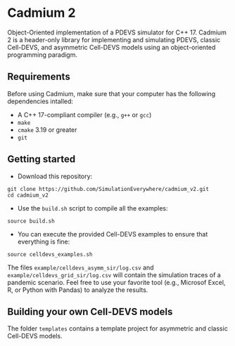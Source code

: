 # Cadmium 2
Object-Oriented implementation of a PDEVS simulator for C++ 17.
Cadmium 2 is a header-only library for implementing and simulating PDEVS, classic Cell-DEVS, and asymmetric Cell-DEVS models using an object-oriented programming paradigm.

## Requirements
Before using Cadmium, make sure that your computer has the following dependencies intalled:
- A C++ 17-compliant compiler (e.g., `g++` or `gcc`)
- `make`
- `cmake` 3.19 or greater
- `git`

## Getting started
- Download this repository:
```shell
git clone https://github.com/SimulationEverywhere/cadmium_v2.git
cd cadmium_v2
```
- Use the `build.sh` script to compile all the examples:
```shell
source build.sh
```
- You can execute the provided Cell-DEVS examples to ensure that everything is fine:
```shell
source celldevs_examples.sh
```
The files `example/celldevs_asymm_sir/log.csv` and `example/celldevs_grid_sir/log.csv` will contain the simulation traces of a pandemic scenario. Feel free to use your favorite tool (e.g., Microsof Excel, R, or Python with Pandas) to analyze the results.

## Building your own Cell-DEVS models
The folder `templates` contains a template project for asymmetric and classic Cell-DEVS models.
